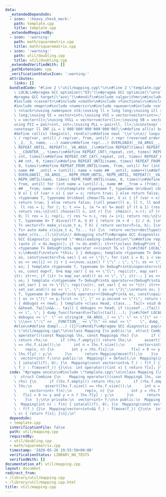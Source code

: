 ```yaml
---
data:
  _extendedDependsOn:
  - icon: ':heavy_check_mark:'
    path: template.cpp
    title: template.cpp
  _extendedRequiredBy:
  - icon: ':warning:'
    path: math/squarematrix.cpp
    title: math/squarematrix.cpp
  - icon: ':warning:'
    path: util/doubling.cpp
    title: util/doubling.cpp
  _extendedVerifiedWith: []
  _pathExtension: cpp
  _verificationStatusIcon: ':warning:'
  attributes:
    links: []
  bundledCode: "#line 2 \"util/mapping.cpp\"\n\n#line 2 \"template.cpp\"\n\n#ifndef\
    \ LOCAL\n#pragma GCC optimize(\"O3\")\n#pragma GCC optimize(\"unroll-loops\")\n\
    #pragma GCC target(\"avx\")\n#endif\n#include <algorithm>\n#include <bitset>\n\
    #include <cassert>\n#include <cmath>\n#include <functional>\n#include <iostream>\n\
    #include <map>\n#include <numeric>\n#include <queue>\n#include <set>\n#include\
    \ <stack>\nusing namespace std;\nusing ll = long long;\nusing ull = unsigned long\
    \ long;\nusing VI = vector<int>;\nusing VVI = vector<vector<int>>;\nusing VLL\
    \ = vector<ll>;\nusing VVLL = vector<vector<ll>>;\nusing VB = vector<bool>;\n\
    using PII = pair<int, int>;\nusing PLL = pair<ll, ll>;\nconstexpr int INF = 1000000007;\n\
    constexpr ll INF_LL = 1'000'000'000'000'000'007;\n#define all(x) begin(x), end(x)\n\
    #define rall(x) rbegin(x), rend(x)\n#define newl '\\n'\n\n// loops rep(until)\
    \ / rep(var, until) / rep(var, from, until) / repr (reversed order)\n#define OVERLOAD3(_1,\
    \ _2, _3, name, ...) name\n#define rep(...) OVERLOAD3(__VA_ARGS__, REPEAT_FROM_UNTIL,\
    \ REPEAT_UNTIL, REPEAT)(__VA_ARGS__)\n#define REPEAT(times) REPEAT_CNT(_repeat,\
    \ __COUNTER__, times)\n#define REPEAT_CNT(_repeat, cnt, times) REPEAT_CNT_CAT(_repeat,\
    \ cnt, times)\n#define REPEAT_CNT_CAT(_repeat, cnt, times) REPEAT_FROM_UNTIL(_repeat\
    \ ## cnt, 0, times)\n#define REPEAT_UNTIL(name, times) REPEAT_FROM_UNTIL(name,\
    \ 0, times)\n#define REPEAT_FROM_UNTIL(name, from, until) for (int name = from,\
    \ name ## __until = (until); name < name ## __until; name++)\n#define repr(...)\
    \ OVERLOAD3(__VA_ARGS__, REPR_FROM_UNTIL, REPR_UNTIL, REPEAT)(__VA_ARGS__)\n#define\
    \ REPR_UNTIL(name, times) REPR_FROM_UNTIL(name, 0, times)\n#define REPR_FROM_UNTIL(name,\
    \ from, until) for (int name = (until)-1, name ## __from = (from); name >= name\
    \ ## __from; name--)\n\ntemplate <typename T, typename U>\nbool chmin(T& var,\
    \ U x) { if (var > x) { var = x; return true; } else return false; }\ntemplate\
    \ <typename T, typename U>\nbool chmax(T& var, U x) { if (var < x) { var = x;\
    \ return true; } else return false; }\nll power(ll e, ll t, ll mod = INF_LL) {\n\
    \  ll res = 1; for (; t; t >>= 1, (e *= e) %= mod) if (t & 1) (res *= e) %= mod;\
    \ return res;\n}\nll choose(ll n, int r) {\n  chmin(r, n-r); if (r < 0) return\
    \ 0; ll res = 1; rep(i, r) res *= n-i, res /= i+1; return res;\n}\ntemplate <typename\
    \ T, typename U> T divceil(T m, U d) { return (m + d - 1) / d; }\ntemplate <typename\
    \ T> vector<T> make_v(size_t a, T b) { return vector<T>(a, b); }\ntemplate <typename...\
    \ Ts> auto make_v(size_t a, Ts... ts) {\n  return vector<decltype(make_v(ts...))>(a,\
    \ make_v(ts...));\n}\n\n// debugging stuff\n#pragma GCC diagnostic push\n#pragma\
    \ GCC diagnostic ignored \"-Wmisleading-indentation\"\n#define repi(it, ds) for\
    \ (auto it = ds.begin(); it != ds.end(); it++)\nclass DebugPrint { public: template\
    \ <typename T> DebugPrint& operator <<(const T& v) {\n#ifdef LOCAL\n    cerr <<\
    \ v;\n#endif\nreturn *this; } } debugos; template <typename T> DebugPrint& operator<<(DebugPrint&\
    \ os, const\nvector<T>& vec) { os << \"{\"; for (int i = 0; i < vec.size(); i++)\
    \ os << vec[i] << (i + 1 ==\nvec.size() ? \"\" : \", \"); os << \"}\"; return\
    \ os; } template <typename T, typename U> DebugPrint&\noperator<<(DebugPrint&\
    \ os, const map<T, U>& map_var) { os << \"{\"; repi(itr, map_var) { os << *\n\
    itr; itr++; if (itr != map_var.end()) os << \", \"; itr--; } os << \"}\"; return\
    \ os; } template <\ntypename T> DebugPrint& operator<<(DebugPrint& os, const set<T>&\
    \ set_var) { os << \"{\"; repi(\nitr, set_var) { os << *itr; itr++; if (itr !=\
    \ set_var.end()) os << \", \"; itr--; } os << \"}\";\nreturn os; } template <typename\
    \ T, typename U> DebugPrint& operator<<(DebugPrint& os, const\npair<T, U>& p)\
    \ { os << \"(\" << p.first << \", \" << p.second << \")\"; return os; } void dump_func(\n\
    ) { debugos << newl; } template <class Head, class... Tail> void dump_func(Head\
    \ &&head, Tail\n&&... tail) { debugos << head; if (sizeof...(Tail) > 0) { debugos\
    \ << \", \"; } dump_func(forward\n<Tail>(tail)...); }\n#ifdef LOCAL\n#define dump(...)\
    \ debugos << \"  \" << string(#__VA_ARGS__) << \": \" << \"[\" << to_string(__LINE__)\
    \ \\\n<< \":\" << __FUNCTION__ << \"]\" << newl << \"    \", dump_func(__VA_ARGS__)\n\
    #else\n#define dump(...) ({})\n#endif\n#pragma GCC diagnostic pop\n\n\n#line 4\
    \ \"util/mapping.cpp\"\n\nclass Mapping {\n public:\n  struct Combine {\n    Mapping\
    \ operator()(const Mapping& lhs, const Mapping& rhs) {\n      if (lhs.f.empty())\
    \ return rhs;\n      if (rhs.f.empty()) return lhs;\n      assert(lhs.f.size()\
    \ == rhs.f.size());\n      int n = lhs.f.size();\n      vector<int> f(n);\n  \
    \    rep(x, n) {\n        int y = rhs.f[x];\n        f[x] = 0 <= y and y < n ?\
    \ lhs.f[y] : y;\n      }\n      return Mapping(move(f));\n    }\n  };\n\n private:\n\
    \  vector<int> f;\n\n public:\n  Mapping() = default;\n  Mapping(int n) : f(n)\
    \ { iota(all(f), 0); }\n  Mapping(const vector<int>& f_) : f(f_) {}\n  Mapping(vector<int>&&\
    \ f_) : f(move(f_)) {}\n\n  int operator()(int x) { return f[x]; }\n};\n"
  code: "#pragma once\n\n#include \"template.cpp\"\n\nclass Mapping {\n public:\n\
    \  struct Combine {\n    Mapping operator()(const Mapping& lhs, const Mapping&\
    \ rhs) {\n      if (lhs.f.empty()) return rhs;\n      if (rhs.f.empty()) return\
    \ lhs;\n      assert(lhs.f.size() == rhs.f.size());\n      int n = lhs.f.size();\n\
    \      vector<int> f(n);\n      rep(x, n) {\n        int y = rhs.f[x];\n     \
    \   f[x] = 0 <= y and y < n ? lhs.f[y] : y;\n      }\n      return Mapping(move(f));\n\
    \    }\n  };\n\n private:\n  vector<int> f;\n\n public:\n  Mapping() = default;\n\
    \  Mapping(int n) : f(n) { iota(all(f), 0); }\n  Mapping(const vector<int>& f_)\
    \ : f(f_) {}\n  Mapping(vector<int>&& f_) : f(move(f_)) {}\n\n  int operator()(int\
    \ x) { return f[x]; }\n};\n"
  dependsOn:
  - template.cpp
  isVerificationFile: false
  path: util/mapping.cpp
  requiredBy:
  - util/doubling.cpp
  - math/squarematrix.cpp
  timestamp: '2020-05-26 19:55:50+09:00'
  verificationStatus: LIBRARY_NO_TESTS
  verifiedWith: []
documentation_of: util/mapping.cpp
layout: document
redirect_from:
- /library/util/mapping.cpp
- /library/util/mapping.cpp.html
title: util/mapping.cpp
---
```

